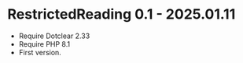 RestrictedReading 0.1 - 2025.01.11
===========================================================
* Require Dotclear 2.33
* Require PHP 8.1
* First version.